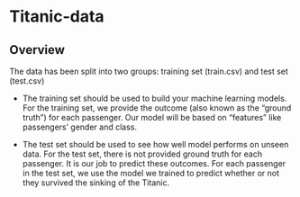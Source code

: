 # Titanic-data
## Overview
The data has been split into two groups: training set (train.csv) and test set (test.csv)
* The training set should be used to build your machine learning models. For the training set, we provide the outcome (also known as the “ground truth”) for each passenger. Our model will be based on “features” like passengers’ gender and class. 

* The test set should be used to see how well  model performs on unseen data. For the test set, there is not provided ground truth for each passenger. It is our job to predict these outcomes. For each passenger in the test set, we use the model we trained to predict whether or not they survived the sinking of the Titanic.
